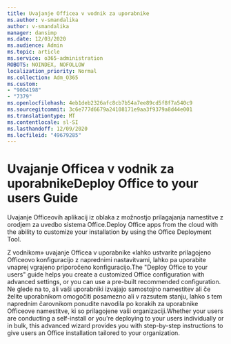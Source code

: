 ```yaml
---
title: Uvajanje Officea v vodnik za uporabnike
ms.author: v-smandalika
author: v-smandalika
manager: dansimp
ms.date: 12/03/2020
ms.audience: Admin
ms.topic: article
ms.service: o365-administration
ROBOTS: NOINDEX, NOFOLLOW
localization_priority: Normal
ms.collection: Adm_O365
ms.custom:
- "9004198"
- "7379"
ms.openlocfilehash: 4eb1deb2326afc8cb7b54a7ee89cd5f8f7a540c9
ms.sourcegitcommit: 3c6e777d6679a24108171e9aa3f9379a8d44e001
ms.translationtype: MT
ms.contentlocale: sl-SI
ms.lasthandoff: 12/09/2020
ms.locfileid: "49679285"
---
```

# <a name="deploy-office-to-your-users-guide"></a><span data-ttu-id="f560d-102">Uvajanje Officea v vodnik za uporabnike</span><span class="sxs-lookup"><span data-stu-id="f560d-102">Deploy Office to your users Guide</span></span>

<span data-ttu-id="f560d-103">Uvajanje Officeovih aplikacij iz oblaka z možnostjo prilagajanja namestitve z orodjem za uvedbo sistema Office.</span><span class="sxs-lookup"><span data-stu-id="f560d-103">Deploy Office apps from the cloud with the ability to customize your installation by using the Office Deployment Tool.</span></span>

<span data-ttu-id="f560d-104">Z vodnikom» uvajanje Officea v uporabnike «lahko ustvarite prilagojeno Officeovo konfiguracijo z naprednimi nastavitvami, lahko pa uporabite vnaprej vgrajeno priporočeno konfiguracijo.</span><span class="sxs-lookup"><span data-stu-id="f560d-104">The "Deploy Office to your users" guide helps you create a customized Office configuration with advanced settings, or you can use a pre-built recommended configuration.</span></span> <span data-ttu-id="f560d-105">Ne glede na to, ali vaši uporabniki izvajajo samostojno namestitev ali če želite uporabnikom omogočiti posamezno ali v razsutem stanju, lahko s tem naprednim čarovnikom ponudite navodila po korakih za uporabnike Officeove namestitve, ki so prilagojene vaši organizaciji.</span><span class="sxs-lookup"><span data-stu-id="f560d-105">Whether your users are conducting a self-install or you're deploying to your users individually or in bulk, this advanced wizard provides you with step-by-step instructions to give users an Office installation tailored to your organization.</span></span>